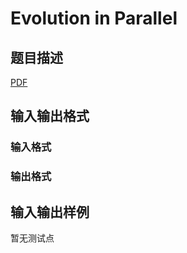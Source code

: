 # Evolution in Parallel

## 题目描述

[problemUrl]: https://uva.onlinejudge.org/index.php?option=com_onlinejudge&Itemid=8&category=859&page=show_problem&problem=4786

[PDF](https://uva.onlinejudge.org/external/17/p1713.pdf)

## 输入输出格式

### 输入格式

### 输出格式

## 输入输出样例

暂无测试点

